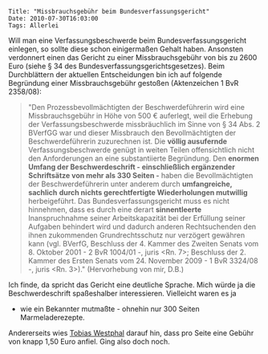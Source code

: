 	Title: "Missbrauchsgebühr beim Bundesverfassungsgericht"
	Date: 2010-07-30T16:03:00
	Tags: Allerlei

Will man eine Verfassungsbeschwerde beim Bundesverfassungsgericht
einlegen, so sollte diese schon einigermaßen Gehalt haben. Ansonsten
verdonnert einen das Gericht zu einer Missbrauchsgebühr von bis zu 2600
Euro (siehe § 34 des Bundesverfassungsgerichtsgesetzes). Beim
Durchblättern der aktuellen Entscheidungen bin ich auf folgende
Begründung einer Missbrauchsgebühr gestoßen (Aktenzeichen 1 BvR
2358/08):

> "Den Prozessbevollmächtigten der Beschwerdeführerin wird eine
> Missbrauchsgebühr in Höhe von 500 € auferlegt, weil die Erhebung der
> Verfassungsbeschwerde missbräuchlich im Sinne von § 34 Abs. 2 BVerfGG
> war und dieser Missbrauch den Bevollmächtigten der Beschwerdeführerin
> zuzurechnen ist. Die **völlig ausufernde** Verfassungsbeschwerde
> genügt in weiten Teilen offensichtlich nicht den Anforderungen an eine
> substantiierte Begründung. Den **enormen** **Umfang der
> Beschwerdeschrift - einschließlich ergänzender** **Schriftsätze von
> mehr als 330 Seiten -** haben die Bevollmächtigten der
> Beschwerdeführerin unter anderem durch **umfangreiche, sachlich**
> **durch nichts gerechtfertigte Wiederholungen mutwillig**
> herbeigeführt. Das Bundesverfassungsgericht muss es nicht hinnehmen,
> dass es durch eine derart **sinnentleerte** Inanspruchnahme seiner
> Arbeitskapazität bei der Erfüllung seiner Aufgaben behindert wird und
> dadurch anderen Rechtsuchenden den ihnen zukommenden Grundrechtsschutz
> nur verzögert gewähren kann (vgl. BVerfG, Beschluss der 4. Kammer des
> Zweiten Senats vom 8. Oktober 2001 - 2 BvR 1004/01 -, juris \<Rn. 7\>;
> Beschluss der 2. Kammer des Ersten Senats vom 24. November 2009 - 1
> BvR 3324/08 -, juris \<Rn. 3\>)." (Hervorhebung von mir, D.B.)

Ich finde, da spricht das Gericht eine deutliche Sprache. Mich würde ja
die Beschwerdeschrift spaßeshalber interessieren. Vielleicht waren es ja
- wie ein Bekannter mutmaßte - ohnehin nur 300 Seiten Marmeladerezepte.

Andererseits wies [Tobias Westphal](http://tobiaswestphal.de/2010/07/beguendung-einer-missbrauchsgebuehr/)
darauf hin, dass pro Seite eine Gebühr von knapp 1,50 Euro anfiel. Ging
also doch noch.

